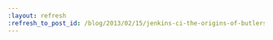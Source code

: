 ```yaml
---
:layout: refresh
:refresh_to_post_id: /blog/2013/02/15/jenkins-ci-the-origins-of-butlers-build-masters-and-bowties
---
```

